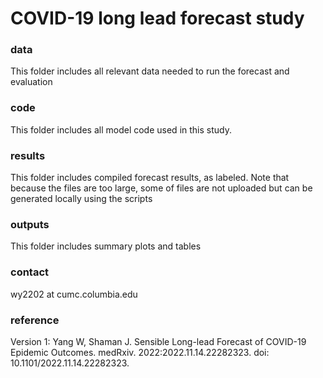 # COVID-19 long lead forecast study

### data
This folder includes all relevant data needed to run the forecast and evaluation

### code
This folder includes all model code used in this study. 

### results
This folder includes compiled forecast results, as labeled. 
Note that because the files are too large, some of files are not uploaded but can be generated locally using the scripts

### outputs
This folder includes summary plots and tables

### contact
wy2202 at cumc.columbia.edu

### reference
Version 1: Yang W, Shaman J. Sensible Long-lead Forecast of COVID-19 Epidemic Outcomes. medRxiv. 2022:2022.11.14.22282323. doi: 10.1101/2022.11.14.22282323.

